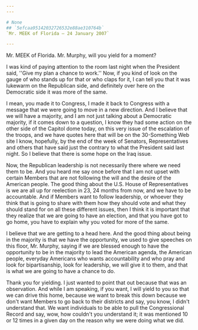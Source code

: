 ```yaml
---
---

# None
## `5efcaa95142032726532e88ae310764b`
`Mr. MEEK of Florida — 24 January 2007`

---
```



Mr. MEEK of Florida. Mr. Murphy, will you yield for a moment?

I was kind of paying attention to the room last night when the 
President said, ''Give my plan a chance to work.'' Now, if you kind of 
look on the gauge of who stands up for that or who claps for it, I can 
tell you that it was lukewarm on the Republican side, and definitely 
over here on the Democratic side it was more of the same.

I mean, you made it to Congress, I made it back to Congress with a 
message that we were going to move in a new direction. And I believe 
that we will have a majority, and I am not just talking about a 
Democratic majority, if it comes down to a question, I know they had 
some action on the other side of the Capitol dome today, on this very 
issue of the escalation of the troops, and we have quotes here that 
will be on the 30-Something Web site I know, hopefully, by the end of 
the week of Senators, Representatives and others that have said just 
the contrary to what the President said last night. So I believe that 
there is some hope on the Iraq issue.

Now, the Republican leadership is not necessarily there where we need 
them to be. And you heard me say once before that I am not upset with 
certain Members that are not following the will and the desire of the 
American people. The good thing about the U.S. House of Representatives 
is we are all up for reelection in 23, 24 months from now, and we have 
to be accountable. And if Members want to follow leadership, or whoever 
they think that is going to share with them how they should vote and 
what they should stand for on all these different issues, then I think 
it is important that they realize that we are going to have an 
election, and that you have got to go home, you have to explain why you 
voted for more of the same.

I believe that we are getting to a head here. And the good thing 
about being in the majority is that we have the opportunity, we used to 
give speeches on this floor, Mr. Murphy, saying if we are blessed 
enough to have the opportunity to be in the majority to lead the 
American agenda, the American people, everyday Americans who wants 
accountability and who pray and look for bipartisanship, look for 
leadership, we will give it to them, and that is what we are going to 
have a chance to do.

Thank you for yielding. I just wanted to point that out because that 
was an observation. And while I am speaking, if you want, I will yield 
to you so that we can drive this home, because we want to break this 
down because we don't want Members to go back to their districts and 
say, you know, I didn't understand that. We want individuals to be able 
to pull the Congressional Record and say, wow, how couldn't you 
understand it; it was mentioned 10 or 12 times in a given day on the 
reason why we were doing what we did.